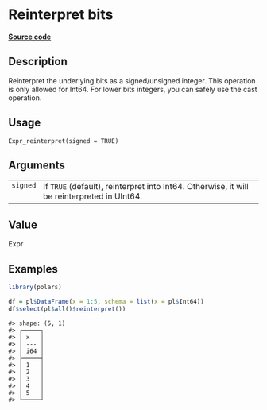 

# Reinterpret bits

[**Source code**](https://github.com/pola-rs/r-polars/tree/8387e0a88c6889e6449b053999aada405c241066/R/expr__expr.R#L2207)

## Description

Reinterpret the underlying bits as a signed/unsigned integer. This
operation is only allowed for Int64. For lower bits integers, you can
safely use the cast operation.

## Usage

<pre><code class='language-R'>Expr_reinterpret(signed = TRUE)
</code></pre>

## Arguments

<table>
<tr>
<td style="white-space: nowrap; font-family: monospace; vertical-align: top">
<code id="Expr_reinterpret_:_signed">signed</code>
</td>
<td>
If <code>TRUE</code> (default), reinterpret into Int64. Otherwise, it
will be reinterpreted in UInt64.
</td>
</tr>
</table>

## Value

Expr

## Examples

``` r
library(polars)

df = pl$DataFrame(x = 1:5, schema = list(x = pl$Int64))
df$select(pl$all()$reinterpret())
```

    #> shape: (5, 1)
    #> ┌─────┐
    #> │ x   │
    #> │ --- │
    #> │ i64 │
    #> ╞═════╡
    #> │ 1   │
    #> │ 2   │
    #> │ 3   │
    #> │ 4   │
    #> │ 5   │
    #> └─────┘
